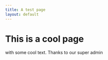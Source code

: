 ```yaml
---
title: A test page
layout: default
---
```



# This is a cool page

with some cool text. Thanks to our super admin
